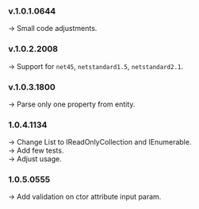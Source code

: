 ### **v.1.0.1.0644** 
-> Small code adjustments.<br/>
### **v.1.0.2.2008** 
-> Support for `net45`, `netstandard1.5`, `netstandard2.1`.<br/>
### **v.1.0.3.1800** 
-> Parse only one property from entity.<br/>
### **1.0.4.1134** 
-> Change List to IReadOnlyCollection and IEnumerable.<br/>
-> Add few tests.<br/>
-> Adjust usage.<br/>
### **1.0.5.0555** 
-> Add validation on ctor attribute input param.<br/>